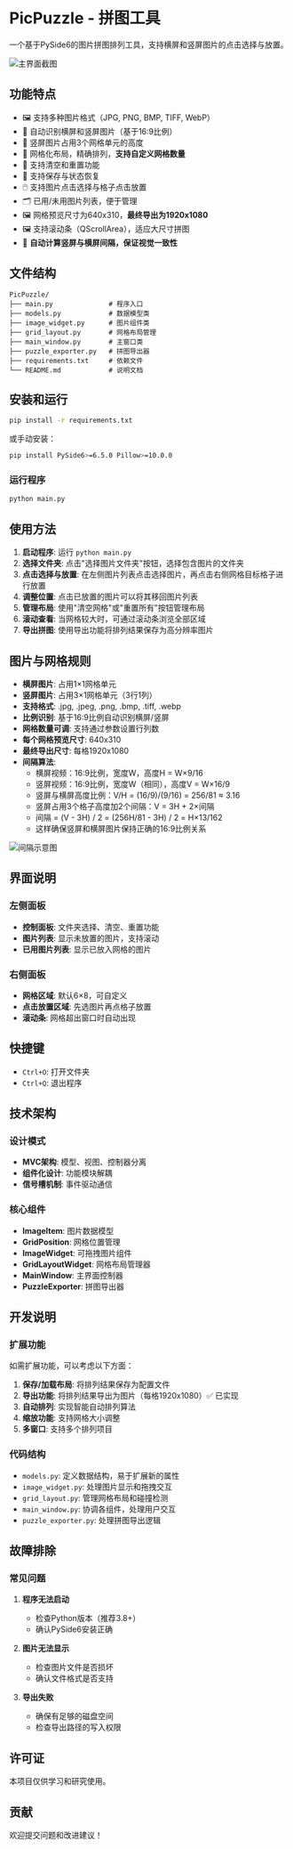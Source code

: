 # PicPuzzle - 拼图工具

一个基于PySide6的图片拼图排列工具，支持横屏和竖屏图片的点击选择与放置。

![主界面截图](./Doc/main.png)

## 功能特点

* 🖼️ 支持多种图片格式（JPG, PNG, BMP, TIFF, WebP）
* 📱 自动识别横屏和竖屏图片（基于16:9比例）
* 📐 竖屏图片占用3个网格单元的高度
* 🎯 网格化布局，精确排列，**支持自定义网格数量**
* 🧹 支持清空和重置功能
* 🔄 支持保存与状态恢复
* 🖱️ 支持图片点击选择与格子点击放置
* 🗂️ 已用/未用图片列表，便于管理
* 🖼️ 网格预览尺寸为640x310，**最终导出为1920x1080**
* 🖼️ 支持滚动条（QScrollArea），适应大尺寸拼图
* 📏 **自动计算竖屏与横屏间隔，保证视觉一致性**

## 文件结构

```
PicPuzzle/
├── main.py              # 程序入口
├── models.py            # 数据模型类
├── image_widget.py      # 图片组件类
├── grid_layout.py       # 网格布局管理
├── main_window.py       # 主窗口类
├── puzzle_exporter.py   # 拼图导出器
├── requirements.txt     # 依赖文件
└── README.md            # 说明文档
```

## 安装和运行

```bash
pip install -r requirements.txt
```

或手动安装：

```bash
pip install PySide6>=6.5.0 Pillow>=10.0.0
```

### 运行程序

```bash
python main.py
```

## 使用方法

1. **启动程序**: 运行 `python main.py`
2. **选择文件夹**: 点击"选择图片文件夹"按钮，选择包含图片的文件夹
3. **点击选择与放置**: 在左侧图片列表点击选择图片，再点击右侧网格目标格子进行放置
4. **调整位置**: 点击已放置的图片可以将其移回图片列表
5. **管理布局**: 使用"清空网格"或"重置所有"按钮管理布局
6. **滚动查看**: 当网格较大时，可通过滚动条浏览全部区域
7. **导出拼图**: 使用导出功能将排列结果保存为高分辨率图片

## 图片与网格规则

* **横屏图片**: 占用1×1网格单元
* **竖屏图片**: 占用3×1网格单元（3行1列）
* **支持格式**: .jpg, .jpeg, .png, .bmp, .tiff, .webp
* **比例识别**: 基于16:9比例自动识别横屏/竖屏
* **网格数量可调**: 支持通过参数设置行列数
* **每个网格预览尺寸**: 640x310
* **最终导出尺寸**: 每格1920x1080
* **间隔算法**:  
  + 横屏视频：16:9比例，宽度W，高度H = W×9/16
  + 竖屏视频：16:9比例，宽度W（相同），高度V = W×16/9  
  + 竖屏与横屏高度比例：V/H = (16/9)/(9/16) = 256/81 ≈ 3.16
  + 竖屏占用3个格子高度加2个间隔：V = 3H + 2×间隔
  + 间隔 = (V - 3H) / 2 = (256H/81 - 3H) / 2 = H×13/162
  + 这样确保竖屏和横屏图片保持正确的16:9比例关系

![间隔示意图](./Doc/spacing.svg)

## 界面说明

### 左侧面板

* **控制面板**: 文件夹选择、清空、重置功能
* **图片列表**: 显示未放置的图片，支持滚动
* **已用图片列表**: 显示已放入网格的图片

### 右侧面板

* **网格区域**: 默认6×8，可自定义
* **点击放置区域**: 先选图片再点格子放置
* **滚动条**: 网格超出窗口时自动出现

## 快捷键

* `Ctrl+O`: 打开文件夹
* `Ctrl+Q`: 退出程序

## 技术架构

### 设计模式

* **MVC架构**: 模型、视图、控制器分离
* **组件化设计**: 功能模块解耦
* **信号槽机制**: 事件驱动通信

### 核心组件

* **ImageItem**: 图片数据模型
* **GridPosition**: 网格位置管理
* **ImageWidget**: 可拖拽图片组件
* **GridLayoutWidget**: 网格布局管理器
* **MainWindow**: 主界面控制器
* **PuzzleExporter**: 拼图导出器

## 开发说明

### 扩展功能

如需扩展功能，可以考虑以下方面：

1. **保存/加载布局**: 将排列结果保存为配置文件
2. **导出功能**: 将排列结果导出为图片（每格1920x1080）✅ 已实现
3. **自动排列**: 实现智能自动排列算法
4. **缩放功能**: 支持网格大小调整
5. **多窗口**: 支持多个排列项目

### 代码结构

* `models.py`: 定义数据结构，易于扩展新的属性
* `image_widget.py`: 处理图片显示和拖拽交互
* `grid_layout.py`: 管理网格布局和碰撞检测
* `main_window.py`: 协调各组件，处理用户交互
* `puzzle_exporter.py`: 处理拼图导出逻辑

## 故障排除

### 常见问题

1. **程序无法启动**
   - 检查Python版本（推荐3.8+）
   - 确认PySide6安装正确

2. **图片无法显示**
   - 检查图片文件是否损坏
   - 确认文件格式是否支持

3. **导出失败**
   - 确保有足够的磁盘空间
   - 检查导出路径的写入权限

## 许可证

本项目仅供学习和研究使用。

## 贡献

欢迎提交问题和改进建议！
